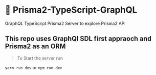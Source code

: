 # 🌟 Prisma2-TypeScript-GraphQL

GraphQL TypeScript Prisma2 Server to explore Prisma2 API


## This repo uses GraphQl SDL first appraoch and Prisma2 as an ORM 

> To Start the server run 

```yarn run dev``` or  `npm run dev` 

